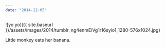 ```yaml
---
date: "2014-12-05"
---
```


![yo yo]({{ site.baseurl }}/assets/images/2014/tumblr_ng4enmEiVg1r16syio1_1280-576x1024.jpg)

Little monkey eats her banana.
